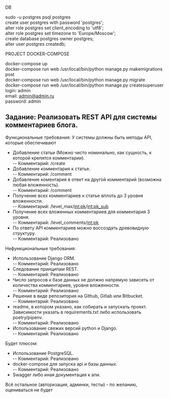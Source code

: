 DB <br>

sudo -u postgres psql postgres <br>
create user postgres with password 'postgres'; <br>
alter role postgres set client_encoding to 'utf8'; <br>
alter role postgres set timezone to 'Europe/Moscow'; <br>
create database postgres owner postgres; <br>
alter user postgres createdb; <br>

PROJECT DOCKER-COMPOSE <br>

docker-compose up <br>
docker-compose run web /usr/local/bin/python manage.py makemigrations post <br>
docker-compose run web /usr/local/bin/python manage.py migrate <br>
docker-compose run web /usr/local/bin/python manage.py createsuperuser <br>
login: admin <br>
email: admin@admin.ru <br>
password: admin <br>

Задание: Реализовать REST API для системы комментариев блога. 
------ 
Функциональные требования: 
У системы должны быть методы API, которые обеспечивают 
- Добавление статьи (Можно чисто номинально, как сущность, к которой крепятся комментарии). <br>
-- Комментарий: /create
- Добавление комментария к статье. <br>
-- Комментарий: /comment
- Добавление коментария в ответ на другой комментарий (возможна любая вложенность). <br>
-- Комментарий: /comment
- Получение всех комментариев к статье вплоть до 3 уровня вложенности. <br>
-- Комментарий: /level_max/<int:pk>/<int:pk_sub>
- Получение всех вложенных комментариев для комментария 3 уровня. <br>
-- Комментарий: /level_comments/<int:pk>
- По ответу API комментариев можно воссоздать древовидную структуру. <br>
-- Комментарий: Реализовано

Нефункциональные требования: 
- Использование Django ORM. <br>
-- Комментарий: Реализовано
- Следование принципам REST. <br>
-- Комментарий: Реализовано
- Число запросов к базе данных не должно напрямую зависеть от количества комментариев, уровня вложенности. <br>
-- Комментарий: Реализовано
- Решение в виде репозитория на Github, Gitlab или Bitbucket. <br>
-- Комментарий: Реализовано
- readme, в котором указано, как собирать и запускать проект. Зависимости указать в requirements.txt либо использовать poetry/pipenv. <br>
-- Комментарий: Реализовано
- Использование свежих версий python и Django. <br>
-- Комментарий: Реализовано

Будет плюсом: 
- Использование PostgreSQL. <br>
-- Комментарий: Реализовано
- docker-compose для запуска api и базы данных. <br>
-- Комментарий: Реализовано 
- Swagger либо иная документация к апи.

Всё остальное (авторизация, админки, тесты) - по желанию, оцениваться не будет
